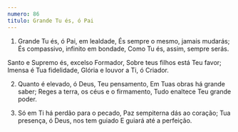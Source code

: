 ```yaml
---
numero: 86
titulo: Grande Tu és, ó Pai
---
```

1. Grande Tu és, ó Pai, em lealdade,
És sempre o mesmo, jamais mudarás;
És compassivo, infinito em bondade,
Como Tu és, assim, sempre serás.

Santo e Supremo és, excelso Formador,
Sobre teus filhos está Teu favor;
Imensa é Tua fidelidade,
Glória e louvor a Ti, ó Criador.

2. Quanto é elevado, ó Deus, Teu pensamento,
Em Tuas obras há grande saber;
Reges a terra, os céus e o firmamento,
Tudo enaltece Teu grande poder.

3. Só em Ti há perdão para o pecado,
Paz sempiterna dás ao coração;
Tua presença, ó Deus, nos tem guiado
E guiará até a perfeição.
